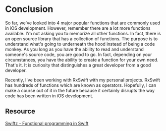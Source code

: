 # Conclusion
So far, we've looked into 4 major popular functions that are commonly used in iOS development. However, remember there are a lot more functions available. I'm not asking you to memorize all other functions. In fact, there is an open source library that has a collection of functions. The purpose is to understand what's going to underneath the hood instead of being a code monkey. As you long as you have the ability to read and understand someone's source code, you are good to go. In fact, depending on your circumstances, you have the ability to create a function for your own need. That's it. It is curiosity that distinguishes a great developer from a good developer.

Recently, I've been working with RxSwift with my personal projects. RxSwift has hundreds of functions which are known as operators. Hopefully, I can make a course out of it in the future because it certainly disrupts the way code has been written in iOS development.


## Resource
[Swiftz - Functional programming in Swift](https://github.com/typelift/Swiftz)

